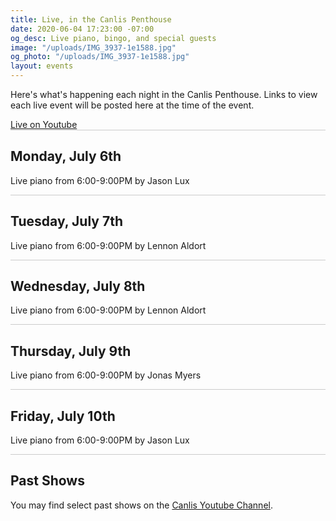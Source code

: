 ```yaml
---
title: Live, in the Canlis Penthouse
date: 2020-06-04 17:23:00 -07:00
og_desc: Live piano, bingo, and special guests
image: "/uploads/IMG_3937-1e1588.jpg"
og_photo: "/uploads/IMG_3937-1e1588.jpg"
layout: events
---
```


Here's what's happening each night in the Canlis Penthouse. Links to view each live event will be posted here at the time of the event.

<div class="EventsButton mt1 mb10">
  <a href="https://youtu.be/WAW4uSBP4BM">
    Live on Youtube
  </a>
</div>

<div class="mb4" style="width: 100%; background: black; opacity: .2; height: 1px;"></div>

<h2 class="Caption mt2 mb3">Monday, July 6th</h2>

Live piano from 6:00-9:00PM by Jason Lux

<div class="mb4" style="width: 100%; background: black; opacity: .2; height: 1px;"></div>

<h2 class="Caption mt2 mb3">Tuesday, July 7th</h2>

Live piano from 6:00-9:00PM by Lennon Aldort

<div class="mb4" style="width: 100%; background: black; opacity: .2; height: 1px;"></div>

<h2 class="Caption mt2 mb3">Wednesday, July 8th</h2>

Live piano from 6:00-9:00PM by Lennon Aldort

<div class="mb4" style="width: 100%; background: black; opacity: .2; height: 1px;"></div>

<h2 class="Caption mt2 mb3">Thursday, July 9th</h2>

Live piano from 6:00-9:00PM by Jonas Myers

<div class="mb4" style="width: 100%; background: black; opacity: .2; height: 1px;"></div>

<h2 class="Caption mt2 mb3">Friday, July 10th</h2>

Live piano from 6:00-9:00PM by Jason Lux

<div class="mb4" style="width: 100%; background: black; opacity: .2; height: 1px;"></div>

<h2 class="Caption mt2 mb3">Past Shows</h2>

You may find select past shows on the <a href="https://www.youtube.com/channel/UCNPJxTmyx96ARvEO3Trh0Ig">Canlis Youtube Channel</a>. 